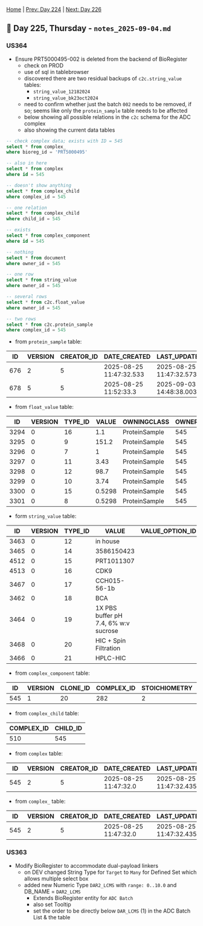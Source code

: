 [Home](../../main.md) | [Prev: Day 224](notes_2025-09-03.md) | [Next: Day 226](./notes_2025-09-05.md)

## 📝 Day 225, Thursday - `notes_2025-09-04.md`

### US364
- Ensure PRT5000495-002 is deleted from the backend of BioRegister
    * check on PROD
    * use of sql in tablebrowser
    * discovered there are two residual backups of `c2c.string_value` tables:
        * `string_value_12182024`
        * `string_value_bk23oct2024`
    * need to confirm whether just the batch `002` needs to be removed, if so; seems like only the `protein_sample` table needs to be affected
    * below showing all possible relations in the `c2c` schema for the ADC complex
    * also showing the current data tables

```sql
-- check complex data; exists with ID = 545
select * from complex_ 
where bioreg_id = 'PRT5000495'

-- also in here
select * from complex
where id = 545

-- doesn't show anything
select * from complex_child
where complex_id = 545

-- one relation
select * from complex_child
where child_id = 545

-- exists
select * from complex_component
where id = 545

-- nothing
select * from document
where owner_id = 545

-- one row
select * from string_value
where owner_id = 545

-- several rows
select * from c2c.float_value
where owner_id = 545

-- two rows
select * from c2c.protein_sample 
where complex_id = 545
```

- from `protein_sample` table:


| ID | VERSION | CREATOR_ID | DATE_CREATED | LAST_UPDATED | PURIFICATION_ID | SUPPLIER_ID | NR_ID | STRING_ID | EXPERIMENT_ID | ALT_ID | COMPLEX_ID | SUB_TYPE_ID | BIOREG_ID | LAST_UPDATER_ID | PARENT_ID | DELETED | MOLECULAR_WEIGHT | EXTINCTION_COEFF | PI | CLONE_ID | APPROX_MASS | APPROX_EXT |
|----|---------|------------|--------------|--------------|-----------------|-------------|-------|-----------|---------------|--------|------------|-------------|-----------|-----------------|-----------|---------|------------------|------------------|----|----------|-------------|------------|
| 676 | 2 | 5 | 2025-08-25 11:47:32.533 | 2025-08-25 11:47:32.573 | 1 | PRT5000495 | 545 | 5 | PRT5000495-001 | 5 | 0 | | | | | | 152775.84 | 0 | 0 | | 0 | |
| 678 | 5 | 5 | 2025-08-25 11:52:33.3 | 2025-09-03 14:48:38.003 | 2 | PRT5000495 | 545 | 5 | PRT5000495-002 | 2 | 1 | | | | | | 152775.84 | 0 | 0 | | 0 | |

- from `float_value` table:

| ID | VERSION | TYPE_ID | VALUE | OWNINGCLASS | OWNER_ID |
|----|---------|---------|-------|-------------|----------|
| 3294 | 0 | 16 | 1.1 | ProteinSample | 545 |
| 3295 | 0 | 9 | 151.2 | ProteinSample | 545 |
| 3296 | 0 | 7 | 1 | ProteinSample | 545 |
| 3297 | 0 | 11 | 3.43 | ProteinSample | 545 |
| 3298 | 0 | 12 | 98.7 | ProteinSample | 545 |
| 3299 | 0 | 10 | 3.74 | ProteinSample | 545 |
| 3300 | 0 | 15 | 0.5298 | ProteinSample | 545 |
| 3301 | 0 | 8 | 0.5298 | ProteinSample | 545 |

- form `string_value` table:

| ID | VERSION | TYPE_ID | VALUE | VALUE_OPTION_ID | OWNINGCLASS | OWNER_ID | VALUE_ID |
|----|---------|---------|-------|-----------------|-------------|----------|----------|
| 3463 | 0 | 12 | in house | | ProteinSample | 545 | |
| 3465 | 0 | 14 | 3586150423 | | ProteinSample | 545 | |
| 4512 | 0 | 15 | PRT1011307 | | Complex | 545 | |
| 4513 | 0 | 16 | CDK9 | | Complex | 545 | |
| 3467 | 0 | 17 | CCH015-56-1b | | ProteinSample | 545 | |
| 3462 | 0 | 18 | BCA | | ProteinSample | 545 | |
| 3464 | 0 | 19 | 1X PBS buffer pH 7.4, 6% w:v sucrose | | ProteinSample | 545 | |
| 3468 | 0 | 20 | HIC + Spin Filtration | | ProteinSample | 545 | |
| 3466 | 0 | 21 | HPLC-HIC | | ProteinSample | 545 | |

- from `complex_component` table:

| ID | VERSION | CLONE_ID | COMPLEX_ID | STOICHIOMETRY | CHAIN_NAME | COMPONENTS_IDX | PROTEIN_ID | EXTRA_EXT | EXTRA_MW | COMPOSITE_PROTEIN_ID | PARENT_COMPLEX_ID | MOLECULAR_WEIGHT | EXTINCTION_COEFF | APPROX_MASS | APPROX_EXT |
|----|---------|----------|------------|---------------|------------|----------------|------------|-----------|----------|---------------------|-------------------|------------------|------------------|-------------|------------|
| 545 | 1 | 20 | 282 | 2 | 1 | 48 | 16 | | | 23438.05618 | 26212.5 | 0 | 0 | | |

- from `complex_child` table:

|COMPLEX_ID | CHILD_ID |
| --------- | -------- |
| 510 | 545 |


- from `complex` table:

| ID | VERSION | CREATOR_ID | DATE_CREATED | LAST_UPDATED | COMPOSITION | NAME | BY_PROTEINS | EXTINCTION_COEFF | MOLECULAR_WEIGHT | PI | NR_ID | STRING_ID | SUB_TYPE_ID | BIOREG_ID | LAST_UPDATER_ID | HELM | MOLFILE | SMILES | DELETED | APPROX_MASS | APPROX_EXT | INCHI_KEY |
|----|---------|------------|--------------|--------------|-------------|------|-------------|------------------|------------------|----|-------|-----------|-------------|-----------|-----------------|------|---------|--------|---------|-------------|------------|-----------|
| 545 | 2 | 5 | 2025-08-25 11:47:32.0 | 2025-08-25 11:47:32.435 | 2*91+2*92+2*PRT1011717 | | 0 | 0 | 152775.84 | | 495 | PRT5 | 4 | PRT5000495 | 5 | `PEPTIDE1{*}"vandortuzumab_LC"\|;PEPTIDE2{*}"vandortuzumab_LC"\|;PEPTIDE3{*}"vandortuzumab_HC"\|;PEPTIDE4{*}"vandortuzumab_HC"\|;CHEM1{*}"PRT1011717"\|;CHEM2{*}"PRT1011717"$$$$V2.0` |  |  | 0 | 0 | 0 | |

- from `complex_` table:

| ID | VERSION | CREATOR_ID | DATE_CREATED | LAST_UPDATED | COMPOSITION | NAME | BY_PROTEINS | EXTINCTION_COEFF | MOLECULAR_WEIGHT | PI | NR_ID | STRING_ID | SUB_TYPE_ID | BIOREG_ID | LAST_UPDATER_ID | HELM | MOLFILE | SMILES | DELETED | APPROX_MASS | APPROX_EXT | INCHI_KEY |
|----|---------|------------|--------------|--------------|-------------|------|-------------|------------------|------------------|----|-------|-----------|-------------|-----------|-----------------|------|---------|--------|---------|-------------|------------|-----------|
| 545 | 2 | 5 | 2025-08-25 11:47:32.0 | 2025-08-25 11:47:32.435 | 2*91+2*92+2*PRT1011717 | | 0 | 0 | 152775.84 | | 495 | PRT5 | 4 | PRT5000495 | 5 | `PEPTIDE1{*}"vandortuzumab_LC"\|;PEPTIDE2{*}"vandortuzumab_LC"\|;PEPTIDE3{*}"vandortuzumab_HC"\|;PEPTIDE4{*}"vandortuzumab_HC"\|;CHEM1{*}"PRT1011717"\|;CHEM2{*}"PRT1011717"$$$$V2.0` |  |  | 0 | 0 | 0 | |


### US363
- Modify BioRegister to accommodate dual-payload linkers
    * on DEV changed String Type for `Target` to `Many` for Defined Set which allows multiple select box
    * added new Numeric Type `DAR2_LCMS` with `range: 0..10.0` and DB_NAME = `DAR2_LCMS`
        * Extends BioRegister entity for `ADC Batch`
        * also set Tooltip
        * set the order to be directly below `DAR_LCMS` (1) in the ADC Batch List & the table
